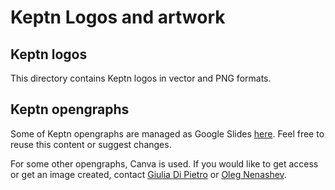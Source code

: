 # Keptn Logos and artwork 

## Keptn logos

This directory contains Keptn logos in vector and PNG formats.

## Keptn opengraphs

Some of Keptn opengraphs are managed as Google Slides [here](https://docs.google.com/presentation/d/1VZu_PkqQldmlAJuGhZQOdFmBPvhG5AaZ9RV1GL6w3Vw/edit?usp=sharing).
Feel free to reuse this content or suggest changes.

For some other opengraphs, Canva is used.
If you would like to get access or get an image created,
contact [Giulia Di Pietro](https://github.com/Giulia-dipietro) or [Oleg Nenashev](https://github.com/oleg-nenashev/).

